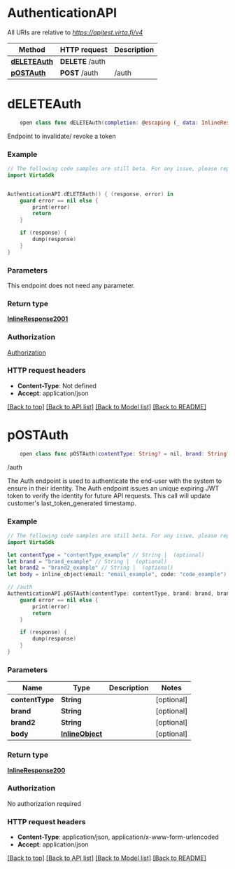 # AuthenticationAPI

All URIs are relative to *https://apitest.virta.fi/v4*

Method | HTTP request | Description
------------- | ------------- | -------------
[**dELETEAuth**](AuthenticationAPI.md#deleteauth) | **DELETE** /auth | 
[**pOSTAuth**](AuthenticationAPI.md#postauth) | **POST** /auth | /auth


# **dELETEAuth**
```swift
    open class func dELETEAuth(completion: @escaping (_ data: InlineResponse2001?, _ error: Error?) -> Void)
```



Endpoint to invalidate/ revoke a token

### Example 
```swift
// The following code samples are still beta. For any issue, please report via http://github.com/OpenAPITools/openapi-generator/issues/new
import VirtaSdk


AuthenticationAPI.dELETEAuth() { (response, error) in
    guard error == nil else {
        print(error)
        return
    }

    if (response) {
        dump(response)
    }
}
```

### Parameters
This endpoint does not need any parameter.

### Return type

[**InlineResponse2001**](InlineResponse2001.md)

### Authorization

[Authorization](../README.md#Authorization)

### HTTP request headers

 - **Content-Type**: Not defined
 - **Accept**: application/json

[[Back to top]](#) [[Back to API list]](../README.md#documentation-for-api-endpoints) [[Back to Model list]](../README.md#documentation-for-models) [[Back to README]](../README.md)

# **pOSTAuth**
```swift
    open class func pOSTAuth(contentType: String? = nil, brand: String? = nil, brand2: String? = nil, body: InlineObject? = nil, completion: @escaping (_ data: InlineResponse200?, _ error: Error?) -> Void)
```

/auth

The Auth endpoint is used to authenticate the end-user with the system to ensure in their identity. The Auth endpoint issues an unique expiring JWT token to verify the identity for future API requests.  This call will update customer's last_token_generated timestamp.

### Example 
```swift
// The following code samples are still beta. For any issue, please report via http://github.com/OpenAPITools/openapi-generator/issues/new
import VirtaSdk

let contentType = "contentType_example" // String |  (optional)
let brand = "brand_example" // String |  (optional)
let brand2 = "brand2_example" // String |  (optional)
let body = inline_object(email: "email_example", code: "code_example") // InlineObject |  (optional)

// /auth
AuthenticationAPI.pOSTAuth(contentType: contentType, brand: brand, brand2: brand2, body: body) { (response, error) in
    guard error == nil else {
        print(error)
        return
    }

    if (response) {
        dump(response)
    }
}
```

### Parameters

Name | Type | Description  | Notes
------------- | ------------- | ------------- | -------------
 **contentType** | **String** |  | [optional] 
 **brand** | **String** |  | [optional] 
 **brand2** | **String** |  | [optional] 
 **body** | [**InlineObject**](InlineObject.md) |  | [optional] 

### Return type

[**InlineResponse200**](InlineResponse200.md)

### Authorization

No authorization required

### HTTP request headers

 - **Content-Type**: application/json, application/x-www-form-urlencoded
 - **Accept**: application/json

[[Back to top]](#) [[Back to API list]](../README.md#documentation-for-api-endpoints) [[Back to Model list]](../README.md#documentation-for-models) [[Back to README]](../README.md)


